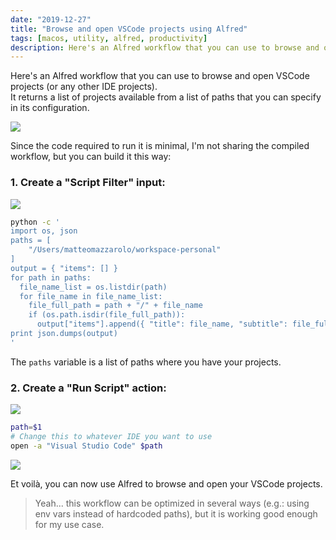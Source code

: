 ```yaml
---
date: "2019-12-27"
title: "Browse and open VSCode projects using Alfred"
tags: [macos, utility, alfred, productivity]
description: Here's an Alfred workflow that you can use to browse and open VSCode projects (or any other IDE projects).
---
```


Here's an Alfred workflow that you can use to browse and open VSCode projects (or any other IDE projects).  
It returns a list of projects available from a list of paths that you can specify in its configuration.

![](/images/screenshot.png)

Since the code required to run it is minimal, I'm not sharing the compiled workflow, but you can build it this way:

### 1. Create a "Script Filter" input:

![](/images/script-filter.png)

```bash
python -c '
import os, json
paths = [
	"/Users/matteomazzarolo/workspace-personal"
]
output = { "items": [] }
for path in paths:
  file_name_list = os.listdir(path)
  for file_name in file_name_list:
    file_full_path = path + "/" + file_name
    if (os.path.isdir(file_full_path)):
      output["items"].append({ "title": file_name, "subtitle": file_full_path, "arg": file_full_path })
print json.dumps(output)
'
```

The `paths` variable is a list of paths where you have your projects.

### 2. Create a "Run Script" action:

![](/images/run-script.png)

```bash
path=$1
# Change this to whatever IDE you want to use
open -a "Visual Studio Code" $path
```

![](/images/flow.png)

Et voilà, you can now use Alfred to browse and open your VSCode projects.

> Yeah... this workflow can be optimized in several ways (e.g.: using env vars instead of hardcoded paths), but it is working good enough for my use case.
